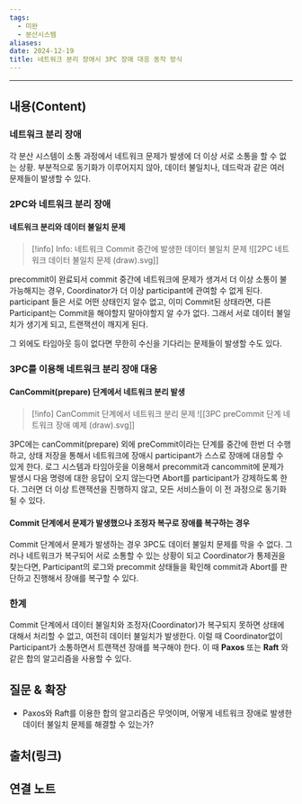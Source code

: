 ```yaml
---
tags:
  - 미완
  - 분산시스템
aliases: 
date: 2024-12-19
title: 네트워크 분리 장애시 3PC 장애 대응 동작 방식
---
```

---

## 내용(Content)

### 네트워크 분리 장애

각 분산 시스템이 소통 과정에서 네트워크 문제가 발생에 더 이상 서로 소통을 할 수 없는 상황.
부분적으로 동기화가 이루어지지 않아, 데이터 불일치나, 데드락과 같은 여러 문제들이 발생할 수 있다.

### 2PC와 네트워크 분리 장애

#### 네트워크 분리와 데이터 불일치 문제

>[!info] Info: 네트워크 Commit 중간에 발생한 데이터 불일치 문제
>![[2PC 네트워크 데이터 불일치 문제 (draw).svg]]

precommit이 완료되서 commit 중간에 네트워크에 문제가 생겨서 더 이상 소통이 불가능해지는 경우, Coordinator가 더 이상 participant에 관여할 수 없게 된다. participant 들은 서로 어떤 상태인지 알수 없고, 이미 Commit된 상태라면, 다른 Participant는 Commit을 해야할지 말아야할지 알 수가 없다. 그래서 서로 데이터 불일치가 생기게 되고, 트랜잭션이 깨지게 된다.

그 외에도 타임아웃 등이 없다면 무한히 수신을 기다리는 문제들이 발생할 수도 있다.

### 3PC를 이용해 네트워크 분리 장애 대응

#### CanCommit(prepare) 단계에서 네트워크 분리 발생

>[!info] CanCommit 단계에서 네트워크 분리 문제
>![[3PC preCommit 단계 네트워크 장애 예제 (draw).svg]]

3PC에는 canCommit(prepare) 외에 preCommit이라는 단계를 중간에 한번 더 수행하고, 상태 저장을 통해서 네트워크에 장애시 participant가 스스로 장애에 대응할 수 있게 한다. 로그 시스템과 타임아웃을 이용해서 precommit과 cancommit에 문제가 발생시 다음 명령에 대한 응답이 오지 않는다면 Abort를 participant가 강제하도록 한다. 그러면 더 이상 트랜잭션을 진행하지 않고, 모든 서비스들이 이 전 과정으로 동기화될 수 있다.

#### Commit 단계에서 문제가 발생했으나 조정자 복구로 장애를 복구하는 경우



Commit 단계에서 문제가 발생하는 경우 3PC도 데이터 불일치 문제를 막을 수 없다. 그러나 네트워크가 복구되어 서로 소통할 수 있는 상황이 되고 Coordinator가 통제권을 찾는다면, Participant의 로그와 precommit 상태들을 확인해 commit과 Abort를 판단하고 진행해서 장애를 복구할 수 있다.


### 한계

Commit 단계에서 데이터 불일치와 조정자(Coordinator)가 복구되지 못하면 상태에 대해서 처리할 수 없고, 여전히 데이터 불일치가 발생한다. 이럴 때 Coordinator없이 Participant가 소통하면서 트랜잭션 장애를 복구해야 한다. 이 때 **Paxos** 또는 **Raft** 와 같은 합의 알고리즘을 사용할 수 있다.


## 질문 & 확장

- Paxos와 Raft를 이용한 합의 알고리즘은 무엇이며, 어떻게 네트워크 장애로 발생한 데이터 불일치 문제를 해결할 수 있는가?

## 출처(링크)


## 연결 노트


